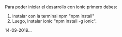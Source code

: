 Para poder iniciar el desarrollo con ionic primero debes:
1. Instalar con la terminal npm "npm install"
2. Luego, Instalar ionic "npm install -g ionic".

14-09-2019...